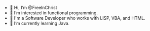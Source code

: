 - 👋 Hi, I’m @FreeInChrist
- 👀 I’m interested in functional programming.
- 🙈 I'm a Software Developer who works with LISP, VBA, and HTML.
- 🌱 I’m currently learning Java.
